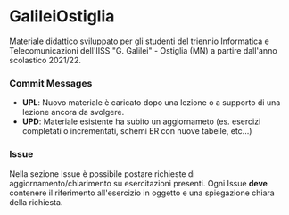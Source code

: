 # GalileiOstiglia
Materiale didattico sviluppato per gli studenti del triennio Informatica e Telecomunicazioni dell'IISS "G. Galilei" - Ostiglia (MN)
a partire dall'anno scolastico 2021/22.

### Commit Messages
+ **UPL**: Nuovo materiale è caricato dopo una lezione o a supporto di una lezione ancora da svolgere.   
+ **UPD**: Materiale esistente ha subito un aggiornameto (es. esercizi completati o incrementati, schemi ER con nuove tabelle, etc...)

### Issue   
Nella sezione Issue è possibile postare richieste di aggiornamento/chiarimento su esercitazioni presenti. Ogni Issue **deve** contenere il riferimento all'esercizio in oggetto e una spiegazione chiara della richiesta.